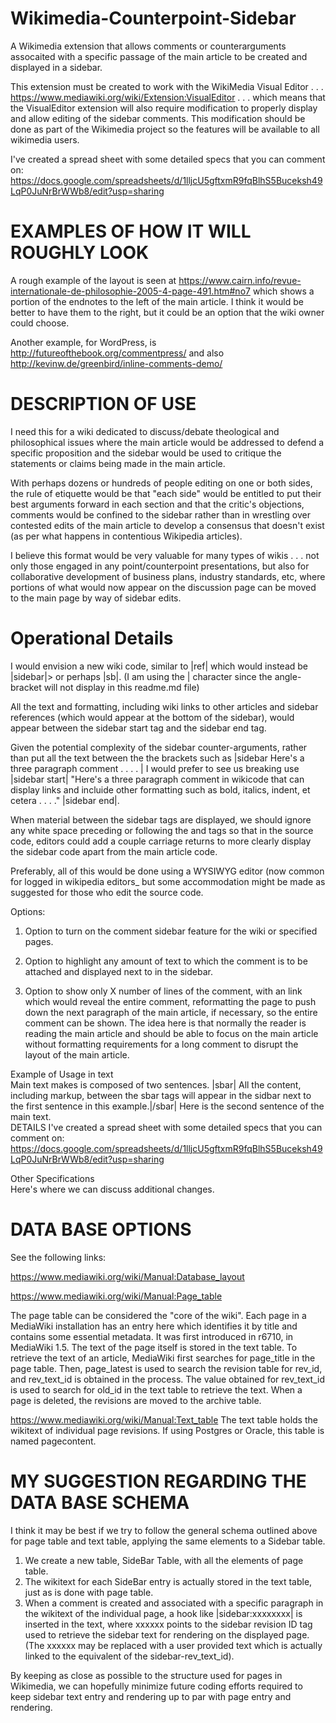 # Wikimedia-Counterpoint-Sidebar
A Wikimedia extension that allows comments or counterarguments assocaited with a specific passage of the main article to be created and displayed in a sidebar.   

This extension must be created to work with the WikiMedia Visual Editor . . . https://www.mediawiki.org/wiki/Extension:VisualEditor . . . which means that the VisualEditor extension will also require modification to properly display and allow editing of the sidebar comments.  This modification should be done as part of the Wikimedia project so the features will be available to all wikimedia users.


I've created a spread sheet with some detailed specs that you can comment on:  https://docs.google.com/spreadsheets/d/1lljcU5gftxmR9fqBlhS5Buceksh49LqP0JuNrBrWWb8/edit?usp=sharing


# EXAMPLES OF HOW IT WILL ROUGHLY LOOK
A rough example of the layout is seen at https://www.cairn.info/revue-internationale-de-philosophie-2005-4-page-491.htm#no7 which shows a portion of the endnotes to the left of the main article.  I think it would be better to have them to the right, but it could be an option that the wiki owner could choose.  

Another example, for WordPress, is http://futureofthebook.org/commentpress/ and also http://kevinw.de/greenbird/inline-comments-demo/

# DESCRIPTION OF USE
I need this for a wiki dedicated to discuss/debate theological and philosophical issues where the main article would be addressed to defend a specific proposition and the sidebar would be used to critique the statements or claims being made in the main article.   

With perhaps dozens or hundreds of people editing on one or both sides, the rule of etiquette would be that "each side" would be entitled to put their best arguments forward in each section and that the critic's objections, comments would be confined to the sidebar rather than in wrestling over contested edits of the main article to develop a consensus that doesn't exist (as per what happens in contentious Wikipedia articles).

I believe this format would be very valuable for many types of wikis . . . not only those engaged in any point/counterpoint presentations, but also for collaborative development of business plans, industry standards, etc, where portions of what would now appear on the discussion page can be moved to the main page by way of sidebar edits.


# Operational Details

I would envision a new wiki code, similar to |ref| which would instead be |sidebar|> or perhaps |sb|. (I am using the | character since the angle-bracket will not display in this readme.md file) 

All the text and formatting, including wiki links to other articles and sidebar references (which would appear at the bottom of the sidebar), would appear between the sidebar start tag and the sidebar end tag. 

Given the potential complexity of the sidebar counter-arguments, rather than put all the text between the the brackets such as |sidebar Here's a three paragraph comment . . . . |  I would prefer to see us breaking use |sidebar start|  "Here's a three paragraph comment in wikicode that can display links and incluide other formatting such as bold, italics, indent, et cetera . . . ." |sidebar end|.   

When material between the sidebar tags are displayed, we should ignore any white space preceding or following the <sidebar start> and <sidebar end> tags so that in the source code, editors could add a couple carriage returns to more clearly display the sidebar code apart from the main article code.  

Preferably, all of this would be done using a WYSIWYG editor (now common for logged in wikipedia editors_ but some accommodation might be made as suggested for those who edit the source code.

Options:

1.  Option to turn on the comment sidebar feature for the wiki or specified pages.

2.  Option to highlight any amount of text  to which the comment is to be attached and displayed next to in the sidebar.

3.  Option to show only X number of lines of the comment, with an <expand> link which would reveal the entire comment, reformatting the page to push down the next paragraph of the main article, if necessary, so the entire comment can be shown.   The idea here is that normally the reader is reading the main article and should be able to focus on the main article without formatting requirements for a long comment to disrupt the layout of the main article.



Example of Usage in text					
Main text makes is composed of two sentences. |sbar| All the content, including markup, between the sbar tags will appear in the sidbar next to the first sentence in this example.|/sbar|  Here is the second sentence of the main text.					
DETAILS
I've created a spread sheet with some detailed specs that you can comment on:  https://docs.google.com/spreadsheets/d/1lljcU5gftxmR9fqBlhS5Buceksh49LqP0JuNrBrWWb8/edit?usp=sharing
					
Other Specifications					
Here's where we can discuss additional changes.


# DATA BASE OPTIONS

See the following links:

https://www.mediawiki.org/wiki/Manual:Database_layout 

https://www.mediawiki.org/wiki/Manual:Page_table

The page table can be considered the "core of the wiki". Each page in a MediaWiki installation has an entry here which identifies it by title and contains some essential metadata. It was first introduced in r6710, in MediaWiki 1.5.
The text of the page itself is stored in the text table. To retrieve the text of an article, MediaWiki first searches for page_title in the page table. Then, page_latest is used to search the revision table for rev_id, and rev_text_id is obtained in the process. The value obtained for rev_text_id is used to search for old_id in the text table to retrieve the text. When a page is deleted, the revisions are moved to the archive table.

https://www.mediawiki.org/wiki/Manual:Text_table
The text table holds the wikitext of individual page revisions. If using Postgres or Oracle, this table is named pagecontent.

# MY SUGGESTION REGARDING THE DATA BASE SCHEMA

I think it may be best if we try to follow the general schema outlined above for page table and text table, applying the same elements to a Sidebar table.

1.  We create a new table, SideBar Table, with all the elements of page table.
2.  The wikitext for each SideBar entry is actually stored in the text table, just as is done with page table.
3.  When a comment is created and associated with a specific paragraph in the wikitext of the individual page, a hook like |sidebar:xxxxxxxx| is inserted in the text, where xxxxxx points to the sidebar revision ID tag used to retrieve the sidebar text for rendering on the displayed page.   (The xxxxxx may be replaced with a user provided text which is actually linked to the equivalent of the sidebar-rev_text_id).

By keeping as close as possible to the structure used for pages in Wikimedia, we can hopefully minimize future coding efforts required to keep sidebar text entry and rendering up to par with page entry and rendering.




